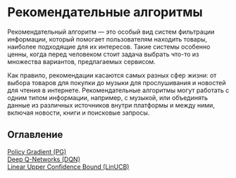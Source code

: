 # Рекомендательные алгоритмы

Рекомендательный алгоритм — это особый вид систем фильтрации информации, который помогает пользователям находить товары, наиболее подходящие для их интересов. Такие системы особенно ценны, когда перед человеком стоит задача выбрать что-то из множества вариантов, предлагаемых сервисом.

Как правило, рекомендации касаются самых разных сфер жизни: от выбора товаров для покупки до музыки для прослушивания и новостей для чтения в интернете. Рекомендательные алгоритмы могут работать с одним типом информации, например, с музыкой, или объединять данные из различных источников внутри платформы и между ними, включая новости, книги и поисковые запросы.

## Оглавление

[Policy Gradient (PG)](policy_gradient.md)  
[Deep Q-Networks (DQN)](deep_q_networks.md)  
[Linear Upper Confidence Bound (LinUCB)](linucb.md)
